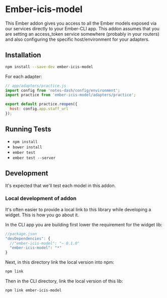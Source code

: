 # Ember-icis-model

This Ember addon gives you access to all the Ember models exposed via our
services directly to your Ember-CLI app. This addon assumes that you
are setting an access_token service somewhere (probably in your routers)
and also configuring the specific host/environment for your adapters.

## Installation

```sh
npm install --save-dev ember-icis-model
```

For each adapter:
```js
// app/adapters/practice.js
import config from 'notes-dash/config/environment';
import practice from 'ember-icis-model/adapters/practice';

export default practice.reopen({
  host: config.app.staff_url
});
```


## Running Tests

* `npm install`
* `bower install`
* `ember test`
* `ember test --server`

## Development

It's expected that we'll test each model in this addon.

### Local development of addon

It's often easier to provide a local link to this library while developing a
widget. This is how you go about it.

In the CLI app you are building first lower the requirement for the widget lib:
```js
//package.json
"devDependencies": {
  //"ember-icis-model": "~ 0.1.0"
  "ember-icis-model": "*"
}
```

Next, in this directory link the local version into npm:
```sh
npm link
```

Then in the CLI directory, link the local version of this lib:
```sh
npm link ember-icis-model
```

